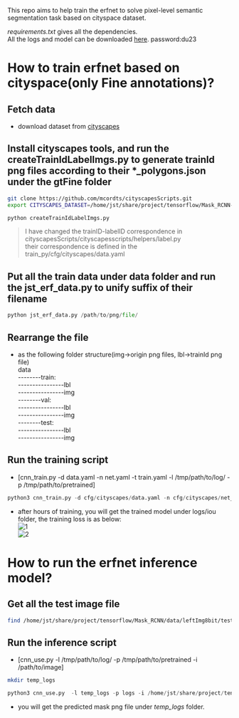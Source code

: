 This repo aims to help train the erfnet to solve  pixel-level  semantic segmentation task based on cityspace dataset.

*requirements.txt* gives all the dependencies.<br>
All the logs and model can be downloaded [here](https://pan.baidu.com/s/1ui5VP0zol5uCVrat5r9Bog). password:du23  


# How to train erfnet based on cityspace(only Fine annotations)? 
## Fetch data
- download dataset from [cityscapes](https://www.cityscapes-dataset.com/dataset-overview/)

## Install cityscapes tools, and run the createTrainIdLabelImgs.py to generate trainId png files according to their *_polygons.json under the gtFine folder
```bash
git clone https://github.com/mcordts/cityscapesScripts.git  
export CITYSCAPES_DATASET=/home/jst/share/project/tensorflow/Mask_RCNN-master/data/
```

```python
python createTrainIdLabelImgs.py  
```

> I have changed the trainID-labelID correspondence in cityscapesScripts/cityscapesscripts/helpers/label.py  
their correspondence is defined in the train_py/cfg/cityscapes/data.yaml

## Put all the train data under data folder and run the jst_erf_data.py to unify suffix of their filename
```python
python jst_erf_data.py /path/to/png/file/  
```

## Rearrange the file
- as the following folder structure(img->origin png files, lbl->trainId png file)  
data  
--------train:  
----------------lbl  
----------------img  
--------val:   
----------------lbl  
----------------img  
--------test:  
----------------lbl  
----------------img  

## Run the training script  
- [cnn_train.py -d data.yaml -n net.yaml -t train.yaml -l /tmp/path/to/log/ -p /tmp/path/to/pretrained]
```python
python3 cnn_train.py -d cfg/cityscapes/data.yaml -n cfg/cityscapes/net_bonnet.yaml -t cfg/cityscapes/train_bonnet.yaml -l logs/  
```

- after hours of training, you will get the trained model under logs/iou folder, the training loss is as below:    
![1](tensorboard_iou.PNG)  
![2](tensorboard_loss.PNG)
# How to run the erfnet inference model?  
## Get all the test image file
```bash
find /home/jst/share/project/tensorflow/Mask_RCNN/data/leftImg8bit/test/ -name "*.png" > test.list  
```

## Run the inference script  
- [cnn_use.py -l /tmp/path/to/log/ -p /tmp/path/to/pretrained -i /path/to/image]  
```bash
mkdir temp_logs
```
```python
python3 cnn_use.py  -l temp_logs -p logs -i /home/jst/share/project/tensorflow/Mask_RCNN-master/data/test.list  
```

- you will get the predicted mask png file under *temp_logs* folder.
